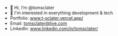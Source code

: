 - 👋 Hi, I’m @tomsclater
- 👀 I'm interested in everything development & tech
- Portfolio: www.t-sclater.vercel.app/
- Email: tomsclater@live.com
- LinkedIn: www.linkedin.com/in/tomsclater/
<!---
tomsclater/tomsclater is a ✨ special ✨ repository because its `README.md` (this file) appears on your GitHub profile.
You can click the Preview link to take a look at your changes.
--->
